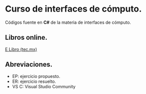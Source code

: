 # Curso de interfaces de cómputo.

Códigos fuente en **C#** de la materia de interfaces de cómputo.

## Libros online.

[E Libro (tec.mx)](https://0-elibro-net.biblioteca-ils.tec.mx/es/ereader/consorcioitesm/169705)


## Abreviaciones.

* EP: ejercicio propuesto.
* ER: ejercicio resuelto.
* VS C: Visual Studio Community
